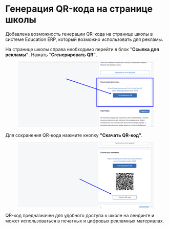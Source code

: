 # Генерация QR-кода на странице школы

Добавлена возможность генерации QR-кода на странице школы в системе Education ERP, который возможно использовать для рекламы.

На странице школы справа необходимо перейти в блок "**Ссылка для рекламы"**. Нажать "**Сгенерировать QR"**.

<figure><img src="../.gitbook/assets/image (2) (1).png" alt=""><figcaption></figcaption></figure>

Для сохранения QR-кода нажмите кнопку **"Скачать QR-код"**.

<figure><img src="../.gitbook/assets/image (1) (1) (1) (1).png" alt=""><figcaption></figcaption></figure>

QR-код предназначен для удобного доступа к школе на лендинге и может использоваться в печатных и цифровых рекламных материалах.

